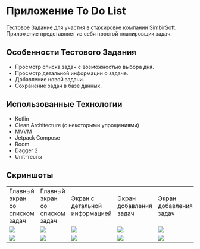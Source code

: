 # Приложение To Do List
Тестовое Задание для участия в стажировке компании SimbirSoft. Приложение представляет из себя простой планировщик задач.

## Особенности Тестового Задания
- Просмотр списка задач с возможностью выбора дня.
- Просмотр детальной информации о задаче.
- Добавление новой задачи.
- Cохранение задач в базе данных.

## Использованные Технологии
- Kotlin
- Clean Architecture (c некоторыми упрощениями)
- MVVM
- Jetpack Compose
- Room
- Dagger 2
- Unit-тесты

## Скриншоты
<p align="center">
  <table align="center" cellspacing="5">
    <tr>
      <td width="20%">Главный экран со списком задач</td>
      <td width="20%">Главный экран со списком задач</td>
      <td width="20%">Экран с детальной информацией</td>
      <td width="20%">Экран добавления задач</td>
      <td width="20%">Экран добавления задач</td>
    </tr>
    <tr>
      <td><img src="https://github.com/sitegit/ToDoList/assets/47815702/c3520849-3ee4-468f-b6ce-a33b4cbe3a57"/></td>
      <td><img src="https://github.com/sitegit/ToDoList/assets/47815702/f0ecadb4-286a-452b-a1f7-f8826ac2f0aa"/></td>
      <td><img src="https://github.com/sitegit/ToDoList/assets/47815702/2245400e-a881-4627-8f26-2a1959d8b03d"/></td>
      <td><img src="https://github.com/sitegit/ToDoList/assets/47815702/59121d6d-7f0d-4b70-9434-8c569565f5fb"/></td>
      <td><img src="https://github.com/sitegit/ToDoList/assets/47815702/97ae554b-7f96-4c30-80d2-010d6ced49e2"/></td>
    </tr>
    <tr>
      <td><img src="https://github.com/sitegit/ToDoList/assets/47815702/3ca858a9-66e7-4f6e-b98a-650261e5285f"/></td>
      <td><img src="https://github.com/sitegit/ToDoList/assets/47815702/cfd223ad-9def-41ca-9ce9-c5614e3a3163"/></td>
      <td><img src="https://github.com/sitegit/ToDoList/assets/47815702/93f12ad8-7fcf-439f-bcce-5356deaff7f2"/></td>
      <td><img src="https://github.com/sitegit/ToDoList/assets/47815702/db3b6c56-e78e-4738-8d4f-d7eb55e87f34"/></td>
      <td><img src="https://github.com/sitegit/ToDoList/assets/47815702/48bd4cfe-df19-4f84-b6ee-fa42bb495ad8"/></td>
    </tr>
  </table>
</p>

